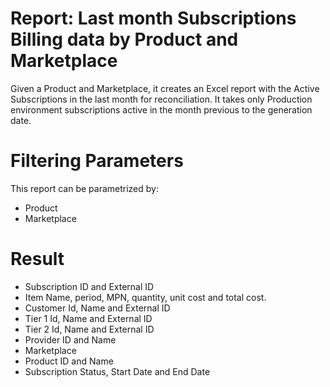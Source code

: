 # Report: Last month Subscriptions Billing data by Product and Marketplace

Given a Product and Marketplace, it creates an Excel report with the Active Subscriptions in the last month for reconciliation.
It takes only Production environment subscriptions active in the month previous to the generation date.

# Filtering Parameters

This report can be parametrized by:

* Product
* Marketplace

# Result
* Subscription ID and External ID
* Item Name, period, MPN, quantity, unit cost and total cost.
* Customer Id, Name and External ID
* Tier 1 Id, Name and External ID
* Tier 2 Id, Name and External ID
* Provider ID and Name
* Marketplace
* Product ID and Name
* Subscription Status, Start Date and End Date

